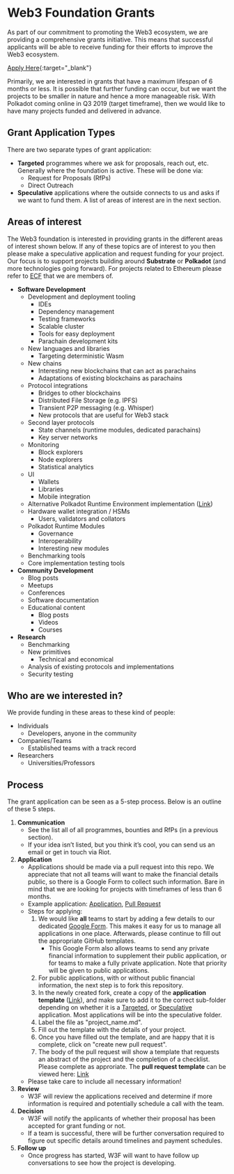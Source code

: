 # Web3 Foundation Grants

As part of our commitment to promoting the Web3 ecosystem, we are providing a comprehensive grants initiative. This means that successful applicants will be able to receive funding for their efforts to improve the Web3 ecosystem.

[Apply Here](https://docs.google.com/forms/d/e/1FAIpQLSfMfjiRmDQDRk-4OhNASM6BAKii7rz_B1jWtbCPkUh6N7M2ww/viewform){:target="_blank"}

Primarily, we are interested in grants that have a maximum lifespan of 6 months or less. It is possible that further funding can occur, but we want the projects to be smaller in nature and hence a more manageable risk. With Polkadot coming online in Q3 2019 (target timeframe), then we would like to have many projects funded and delivered in advance.

## Grant Application Types
There are two separate types of grant application:

* **Targeted** programmes where we ask for proposals, reach out, etc. Generally where the foundation is active. These will be done via:
  * Request for Proposals (RfPs)
  * Direct Outreach
* **Speculative** applications where the outside connects to us and asks if we want to fund them. A list of areas of interest are in the next section.

## Areas of interest
The Web3 foundation is interested in providing grants in the different areas of interest shown below. If any of these topics are of interest to you then please make a speculative application and request funding for your project. Our focus is to support projects building around **Substrate** or **Polkadot** (and more technologies going forward). For projects related to Ethereum please refer to [ECF](https://ecf.network/) that we are members of.

* **Software Development**
  * Development and deployment tooling
    * IDEs
    * Dependency management
    * Testing frameworks
    * Scalable cluster
    * Tools for easy deployment
    * Parachain development kits
  * New languages and libraries
    * Targeting deterministic Wasm
  * New chains
    * Interesting new blockchains that can act as parachains
    * Adaptations of existing blockchains as parachains
  * Protocol integrations
    * Bridges to other blockchains
    * Distributed File Storage (e.g. IPFS)
    * Transient P2P messaging (e.g. Whisper)
    * New protocols that are useful for Web3 stack
  * Second layer protocols
    * State channels (runtime modules, dedicated parachains)
    * Key server networks
  * Monitoring
    * Block explorers
    * Node explorers
    * Statistical analytics
  * UI
    * Wallets
    * Libraries
    * Mobile integration
  * Alternative Polkadot Runtime Environment implementation ([Link](https://github.com/w3f/Web3-collaboration/issues/12))
  * Hardware wallet integration / HSMs
    * Users, validators and collators
  * Polkadot Runtime Modules
    * Governance
    * Interoperability
    * Interesting new modules
  * Benchmarking tools
  * Core implementation testing tools
* **Community Development**
  * Blog posts
  * Meetups
  * Conferences
  * Software documentation
  * Educational content
    * Blog posts
    * Videos
    * Courses
* **Research**
  * Benchmarking
  * New primitives
    * Technical and economical
  * Analysis of existing protocols and implementations
  * Security testing
  
## Who are we interested in?
  We provide funding in these areas to these kind of people:

* Individuals
  * Developers, anyone in the community
* Companies/Teams
  * Established teams with a track record
* Researchers
  * Universities/Professors
  
## Process
The grant application can be seen as a 5-step process. Below is an outline of these 5 steps.
  
1. **Communication**
   * See the list all of all programmes, bounties and RfPs (in a previous section).
   * If your idea isn&rsquo;t listed, but you think it&rsquo;s cool, you can send us an email or get in touch via Riot.
1. **Application**
   * Applications should be made via a pull request into this repo. We appreciate that not all teams will want to make the financial details public, so there is a Google Form to collect such information. Bare in mind that we are looking for projects with timeframes of less than 6 months.
   * Example application: [Application](https://github.com/w3f/Web3-collaboration/pull/49/files), [Pull Request](https://github.com/w3f/Web3-collaboration/pull/49)
   * Steps for applying: 
     1. We would like **all** teams to start by adding a few details to our dedicated [Google Form](https://docs.google.com/forms/d/e/1FAIpQLSfMfjiRmDQDRk-4OhNASM6BAKii7rz_B1jWtbCPkUh6N7M2ww/viewform). This makes it easy for us to manage all applications in one place. Afterwards, please continue to fill out the appropriate GitHub templates.
        * This Google Form also allows teams to send any private financial information to supplement their public application, or for teams to make a fully private application. Note that priority will be given to public applications.
     1. For public applications, with or without public financial information, the next step is to fork this repository.
     1. In the newly created fork, create a copy of the **application template** ([Link](https://github.com/w3f/Web3-collaboration/blob/master/grants/grant_application_template.md)), and make sure to add it to the correct sub-folder depending on whether it is a [Targeted](https://github.com/w3f/Web3-collaboration/tree/master/grants/targeted), or [Speculative](https://github.com/w3f/Web3-collaboration/tree/master/grants/speculative) application. Most applications will be into the speculative folder.
     1. Label the file as "project_name.md".
     1. Fill out the template with the details of your project.
     1. Once you have filled out the template, and are happy that it is complete, click on "create new pull request".
     1. The body of the pull request will show a template that requests an abstract of the project and the completion of a checklist. Please complete as approriate. The **pull request template** can be viewed here: [Link](https://github.com/w3f/Web3-collaboration/blob/master/.github/PULL_REQUEST_TEMPLATE/grant_application.md)
   * Please take care to include all necessary information!
1. **Review**
   * W3F will review the applications received and determine if more information is required and potentially schedule a call with the team.
1. **Decision**
   * W3F will notify the applicants of whether their proposal has been accepted for grant funding or not.
   * If a team is successful, there will be further conversation required to figure out specific details around timelines and payment schedules.
1. **Follow up**
   * Once progress has started, W3F will want to have follow up conversations to see how the project is developing.


  
  
  
